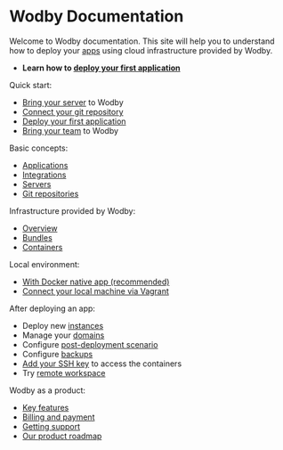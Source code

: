 # Wodby Documentation

Welcome to Wodby documentation. This site will help you to understand how to deploy your [apps](/apps/README.md) using cloud infrastructure provided by Wodby. 

* **Learn how to [deploy your first application](apps/deploy.md)**

Quick start:

* [Bring your server](servers/README.md) to Wodby
* [Connect your git repository](git/README.md)
* [Deploy your first application](apps/deploy.md)
* [Bring your team](team/README.md) to Wodby

Basic concepts:

* [Applications](apps/README.md) 
* [Integrations](integrations/README.md) 
* [Servers](servers/README.md) 
* [Git repositories](git/README.md)

Infrastructure provided by Wodby:

* [Overview](infrastructure/README.md) 
* [Bundles](bundles/README.md)
* [Containers](bundles/containers/README.md) 

Local environment:

* [With Docker native app (recommended)](infrastructure/local.md)
* [Connect your local machine via Vagrant](servers/connect/vagrant.md)

After deploying an app:

* Deploy new [instances](apps/instances.md)
* Manage your [domains](apps/domains.md)
* Configure [post-deployment scenario](deployment/post-deployment-scripts.md)
* Configure [backups](apps/backups.md)
* [Add your SSH key](infrastructure/keys.md) to access the containers
* Try [remote workspace](apps/remote-workspace/README.md) 

Wodby as a product: 

* [Key features](product/features.md)
* [Billing and payment](product/billing-payment.md)
* [Getting support](product/support.md)
* [Our product roadmap](product/roadmap.md)
